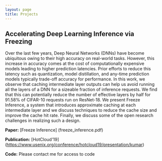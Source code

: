 ```yaml
---
layout: page
title: Projects
---
```


## Accelerating Deep Learning Inference via Freezing
Over the last few years, Deep Neural Networks (DNNs) have become ubiquitous owing to their high accuracy on real-world tasks. However, this increase in accuracy comes at the cost of computationally expensive models leading to higher prediction latencies. Prior efforts to reduce this latency such as quantization, model distillation, and any-time prediction models typically trade-off accuracy for performance. In this work, we observe that caching intermediate layer outputs can help us avoid running all the layers of a DNN for a sizeable fraction of inference requests. We find that this can potentially reduce the number of effective layers by half for 91.58% of CIFAR-10 requests run on ResNet-18. We present Freeze Inference, a system that introduces approximate caching at each intermediate layer and we discuss techniques to reduce the cache size and improve the cache hit rate. Finally, we discuss some of the open research challenges in realizing such a design.

**Paper:** [Freeze Inference] (freeze_inference.pdf)

**Publication:** [HotCloud'19] (https://www.usenix.org/conference/hotcloud19/presentation/kumar)

**Code:** Please contact me for access to code
